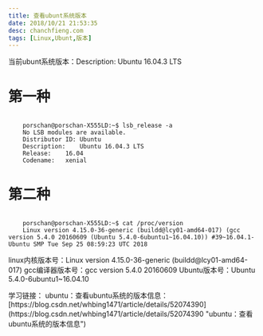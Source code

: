 ```yaml
---
title: 查看ubunt系统版本
date: 2018/10/21 21:53:35  
desc: chanchfieng.com
tags: [Linux,Ubunt,版本]
---
```


<div class="tip">
	当前ubunt系统版本：Description:	Ubuntu 16.04.3 LTS
</div>

# 第一种 #

```
	
	porschan@porschan-X555LD:~$ lsb_release -a
	No LSB modules are available.
	Distributor ID:	Ubuntu
	Description:	Ubuntu 16.04.3 LTS
	Release:	16.04
	Codename:	xenial

```

# 第二种 #

```

	porschan@porschan-X555LD:~$ cat /proc/version
	Linux version 4.15.0-36-generic (buildd@lcy01-amd64-017) (gcc version 5.4.0 20160609 (Ubuntu 5.4.0-6ubuntu1~16.04.10)) #39~16.04.1-Ubuntu SMP Tue Sep 25 08:59:23 UTC 2018

```

linux内核版本号：Linux version 4.15.0-36-generic (buildd@lcy01-amd64-017)
gcc编译器版本号：gcc version 5.4.0 20160609
Ubuntu版本号：Ubuntu 5.4.0-6ubuntu1~16.04.10

<div class="tip">
	学习链接：
	ubuntu：查看ubuntu系统的版本信息：[https://blog.csdn.net/whbing1471/article/details/52074390](https://blog.csdn.net/whbing1471/article/details/52074390 "ubuntu：查看ubuntu系统的版本信息")
</div>